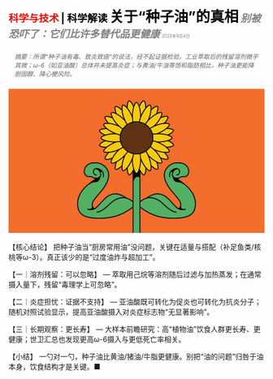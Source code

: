 <span style="color:#E3120B; font-size:14.9pt; font-weight:bold;">科学与技术</span> <span style="color:#000000; font-size:14.9pt; font-weight:bold;">| 科学解读</span>
<span style="color:#000000; font-size:21.0pt; font-weight:bold;">关于“种子油”的真相</span>
<span style="color:#808080; font-size:14.9pt; font-weight:bold; font-style:italic;">别被恐吓了：它们比许多替代品更健康</span>
<span style="color:#808080; font-size:6.2pt;">2025年9月4日</span>

<div style="padding:8px 12px; color:#666; font-size:9.0pt; font-style:italic; margin:12px 0;">
摘要：所谓“种子油有毒、致炎致癌”的说法，经不起证据检验。工业萃取后的残留溶剂微乎其微；ω-6（如亚油酸）总体并未提高炎症；与黄油/牛油等饱和脂肪相比，种子油更能降胆固醇、降心梗风险。
</div>

![](../images/067_The_truth_about_seed_oils/p0274_img01.jpeg)

【核心结论】
把种子油当“厨房常用油”没问题，关键在适量与搭配（补足鱼类/核桃等ω-3）。真正该少的是“过度油炸与超加工”。

【一｜溶剂残留：可以忽略】
— 萃取用己烷等溶剂随后过滤与加热蒸发；在通常摄入量下，残留“毒理学上可忽略”。

【二｜炎症担忧：证据不支持】
— 亚油酸既可转化为促炎也可转化为抗炎分子；随机对照试验显示，提高亚油酸摄入对炎症标志物“无显著影响”。

【三｜长期观察：更长寿】
— 大样本前瞻研究：高“植物油”饮食人群更长寿、更健康；世卫汇总也发现更高ω-6摄入与更低死亡率相关。

【小结】
一勺对一勺，种子油比黄油/猪油/牛脂更健康。别把“油的问题”归咎于油本身，饮食结构才是关键。■


